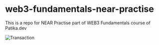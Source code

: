 # web3-fundamentals-near-practise
This is a repo for NEAR Practise part of WEB3 Fundamentals course of Patika.dev

![Transaction](/tansaction.png "Near Transaction")
